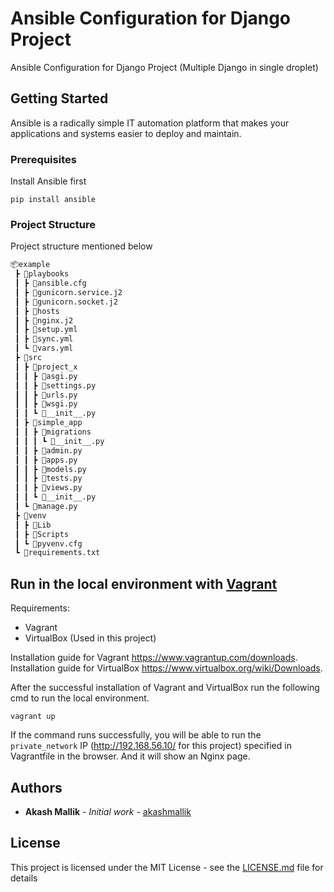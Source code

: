 # Ansible Configuration for Django Project

Ansible Configuration for Django Project (Multiple Django in single droplet)

## Getting Started

Ansible is a radically simple IT automation platform that makes your applications and systems easier to deploy and maintain.

### Prerequisites

Install Ansible first

```
pip install ansible
```

### Project Structure

Project structure mentioned below

``` bash
📦example
 ┣ 📂playbooks
 ┃ ┣ 📜ansible.cfg
 ┃ ┣ 📜gunicorn.service.j2
 ┃ ┣ 📜gunicorn.socket.j2
 ┃ ┣ 📜hosts
 ┃ ┣ 📜nginx.j2
 ┃ ┣ 📜setup.yml
 ┃ ┣ 📜sync.yml
 ┃ ┗ 📜vars.yml
 ┣ 📂src
 ┃ ┣ 📂project_x
 ┃ ┃ ┣ 📜asgi.py
 ┃ ┃ ┣ 📜settings.py
 ┃ ┃ ┣ 📜urls.py
 ┃ ┃ ┣ 📜wsgi.py
 ┃ ┃ ┗ 📜__init__.py
 ┃ ┣ 📂simple_app
 ┃ ┃ ┣ 📂migrations
 ┃ ┃ ┃ ┗ 📜__init__.py
 ┃ ┃ ┣ 📜admin.py
 ┃ ┃ ┣ 📜apps.py
 ┃ ┃ ┣ 📜models.py
 ┃ ┃ ┣ 📜tests.py
 ┃ ┃ ┣ 📜views.py
 ┃ ┃ ┗ 📜__init__.py
 ┃ ┗ 📜manage.py
 ┣ 📂venv
 ┃ ┣ 📂Lib
 ┃ ┣ 📂Scripts
 ┃ ┗ 📜pyvenv.cfg
 ┗ 📜requirements.txt
```

## Run in the local environment with [Vagrant](https://www.vagrantup.com/)
Requirements:  
- Vagrant
- VirtualBox (Used in this project)  

Installation guide for Vagrant https://www.vagrantup.com/downloads.  
Installation guide for VirtualBox https://www.virtualbox.org/wiki/Downloads.

After the successful installation of Vagrant and VirtualBox run the following cmd to run the local environment.
```
vagrant up
```
If the command runs successfully, you will be able to run the `private_network` IP (http://192.168.56.10/ for this project) specified in Vagrantfile in the browser. And it will show an Nginx page.

## Authors

* **Akash Mallik** - *Initial work* - [akashmallik](https://github.com/akashmallik)

## License

This project is licensed under the MIT License - see the [LICENSE.md](LICENSE.md) file for details

